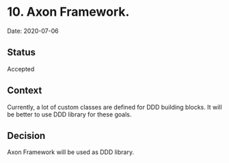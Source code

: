 # 10. Axon Framework.
Date: 2020-07-06

## Status
Accepted

## Context
Currently, a lot of custom classes are defined for DDD building blocks. It will be better to use DDD library for these goals.

## Decision
Axon Framework will be used as DDD library.
